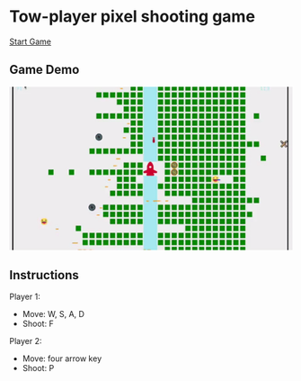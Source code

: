 # Tow-player pixel shooting game

[Start Game](https://xiaaoo.github.io/shooting_game/)

## Game Demo

![Game Demo](./examples/demo.gif)

## Instructions

Player 1:

- Move: W, S, A, D
- Shoot: F

Player 2:

- Move: four arrow key
- Shoot: P
